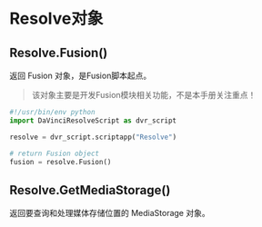 # Resolve对象

## Resolve.Fusion()

返回 Fusion 对象，是Fusion脚本起点。

> 该对象主要是开发Fusion模块相关功能，不是本手册关注重点！

```python
#!/usr/bin/env python
import DaVinciResolveScript as dvr_script

resolve = dvr_script.scriptapp("Resolve")

# return Fusion object
fusion = resolve.Fusion()
```

## Resolve.GetMediaStorage()

返回要查询和处理媒体存储位置的 MediaStorage 对象。